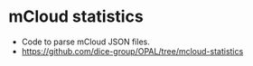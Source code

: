 # mCloud statistics

* Code to parse mCloud JSON files.
* https://github.com/dice-group/OPAL/tree/mcloud-statistics
